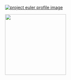 [![project euler profile image](https://projecteuler.net/profile/f000.png)](https://projecteuler.net/profile/f000.png)

<a href="https://www.credly.com/badges/d4012af6-1c9f-4ca8-aa2a-931c2c3c8e5b"><img src="https://images.credly.com/size/680x680/images/5b075140-d286-4c8a-9be9-2b87f9e10839/Terraform-Associate-Badge.png" width="200" height="200"></a>

